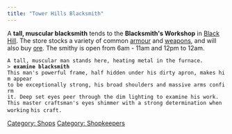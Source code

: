 ```yaml
---
title: "Tower Hills Blacksmith"
---
```


A **tall, muscular blacksmith** tends to the **Blacksmith's Workshop**
in [Black Hill](Black_Hill "wikilink"). The store stocks a variety of
common [armour](armour "wikilink") and [weapons](weapon "wikilink"), and
will also buy [ore](ore "wikilink"). The smithy is open from 6am - 11am
and 12pm to 12am.

`A tall, muscular man stands here, heating metal in the furnace.`
`> `**`examine blacksmith`**
`This man's powerful frame, half hidden under his dirty apron, makes him appear`
`to be exceptionally strong, his broad shoulders and massive arms confirm`
`it. Deep set eyes peer through the dim lighting to examine his work.`
`This master craftsman's eyes shimmer with a strong determination when working`
`his craft.`

[Category: Shops](Category:_Shops "wikilink") [Category:
Shopkeepers](Category:_Shopkeepers "wikilink")